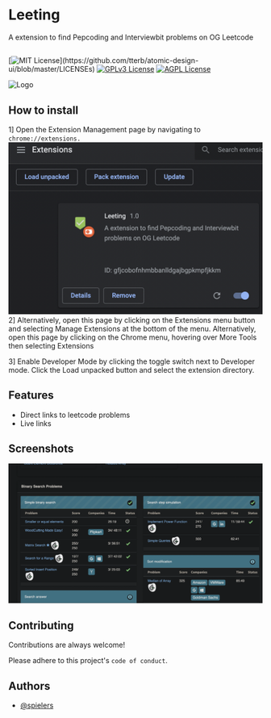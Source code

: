 # Leeting

A extension to find Pepcoding and Interviewbit problems on OG Leetcode

##

[![MIT License](https://img.shields.io/apm/l/atomic-design-ui.svg?)](https://github.com/tterb/atomic-design-ui/blob/master/LICENSEs)
[![GPLv3 License](https://img.shields.io/badge/License-GPL%20v3-yellow.svg)](https://opensource.org/licenses/)
[![AGPL License](https://img.shields.io/badge/license-AGPL-blue.svg)](http://www.gnu.org/licenses/agpl-3.0)

![Logo]('/icons/128px.png')

## How to install

1] Open the Extension Management page by navigating to `chrome://extensions.`
![App Screenshot](icons/1.png)
2] Alternatively, open this page by clicking on the Extensions menu button and selecting Manage Extensions at the bottom of the menu.
Alternatively, open this page by clicking on the Chrome menu, hovering over More Tools then selecting Extensions

3] Enable Developer Mode by clicking the toggle switch next to Developer mode.
Click the Load unpacked button and select the extension directory.

## Features

- Direct links to leetcode problems
- Live links

## Screenshots

![App Screenshot](icons/2.png)

## Contributing

Contributions are always welcome!

Please adhere to this project's `code of conduct`.

## Authors

- [@spielers](https://github.com/spielers)
